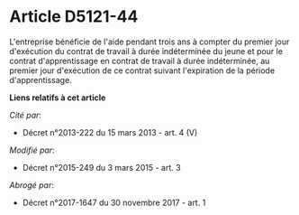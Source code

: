 # Article D5121-44

L'entreprise bénéficie de l'aide                   pendant trois ans à compter du premier jour d'exécution du contrat de
travail à durée indéterminée du jeune et pour le contrat d'apprentissage en contrat de travail à durée indéterminée, au
premier jour d'exécution de ce contrat suivant l'expiration de la période d'apprentissage.

**Liens relatifs à cet article**

_Cité par_:

  - Décret n°2013-222 du 15 mars 2013 - art. 4 (V)

_Modifié par_:

  - Décret n°2015-249 du 3 mars 2015 - art. 3

_Abrogé par_:

  - Décret n°2017-1647 du 30 novembre 2017 - art. 1

